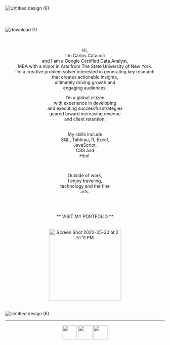 ### 

![Untitled design (6)](https://user-images.githubusercontent.com/65633642/171059391-b7b9c6b4-7fdd-4adf-b4b4-b145b1f0a347.png)<br/><br/><br/><br/>
![download (1)](https://user-images.githubusercontent.com/65633642/171052243-d490fe4a-5246-47e9-9ea3-d6f9432ea961.jpeg)
 <br/>
  <br/>
   <br/>
<p align="center"> Hi, <br/>
  I'm Carlos Catacoli  <br/>
  and I am a Google Certified Data Analyst, <br/>
  MBA with a minor in Arts from The State University of New York.  <br/>
  I’m a creative problem solver 
  interested in generating key research <br/>
 that creates actionable insights, <br/>
  ultimately driving growth and <br/>
 engaging audiences. </p>

<p align="center">I’m a global citizen <br/>
 with experience in developing <br/>
 and executing successful strategies <br/>
  geared toward increasing revenue <br/> and client retention.<br/><br/>
 </p>
<p align="center">My skills include <br/>
 SQL, Tableau, R, Excel,<br/>
 JavaScript, <br/>
 CSS and <br/>
 Html. </p>
<br/>
<p align="center">Outside of work, <br/>
 I enjoy traveling,<br/> technology and the fine 
 <br/> arts. </p>  <br/><br/></p>
 
 
 <p align="center">** VISIT MY PORTFOLIO **<br/>


<br/>
 <p align="center"><img width="228" alt="Screen Shot 2022-05-30 at 2 51 11 PM" src="https://user-images.githubusercontent.com/65633642/171052825-317a3867-ac25-43c3-947e-40bab5d9a4e6.png">
<br/>

</br>

![Untitled design (6)](https://user-images.githubusercontent.com/65633642/171059391-b7b9c6b4-7fdd-4adf-b4b4-b145b1f0a347.png)

_____________________________________________________________________________


<p align="center">
<img width="45" src="https://user-images.githubusercontent.com/65633642/171062838-adaa30f4-4948-4dd9-90dd-ad87e3fc4254.png">

<img width="45" src="https://user-images.githubusercontent.com/65633642/171062850-912ec310-efa3-47aa-a72d-e964cb3de762.png">
<img width="45"  src="https://user-images.githubusercontent.com/65633642/171062820-25bca304-8a65-429d-b4dd-3802362c7dc9.png">  </p>







<!--
**datagig/datagig** is a ✨ _special_ ✨ repository because its `README.md` (this file) appears on your GitHub profile.

Here are some ideas to get you started:

- 🔭 I’m currently working on ...
- 🌱 I’m currently learning ...
- 👯 I’m looking to collaborate on ...
- 🤔 I’m looking for help with ...
- 💬 Ask me about ...
- 📫 How to reach me: ...
- 😄 Pronouns: ...
- ⚡ Fun fact: ...
-->
